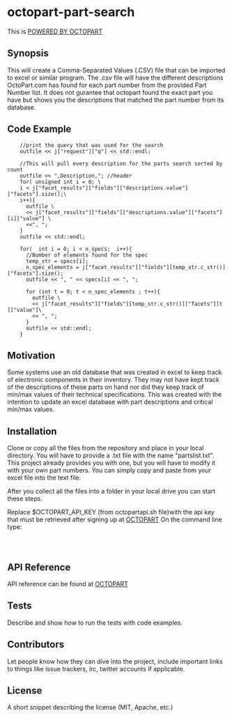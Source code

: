 # octopart-part-search
This is [POWERED BY OCTOPART](https://octopart.com/api/home)




## Synopsis

This will create a Comma-Separated Values (.CSV) file that can be imported to 
excel or similar program. The .csv file will have the different descriptions 
OctoPart.com has found for each part number from the provided Part Number list.
It does not gurantee that octopart found the exact part you have but shows 
you the descriptions that matched the part number from its database.


## Code Example
```
    //print the query that was used for the search
    outfile << j["request"]["q"] << std::endl;

    //This will pull every description for the parts search sorted by count
    outfile << ",Description,"; //header
    for( unsigned int i = 0; \
    i < j["facet_results"]["fields"]["descriptions.value"]["facets"].size();\
    i++){
      outfile \
      << j["facet_results"]["fields"]["descriptions.value"]["facets"][i]["value"] \
      <<", ";
    }
    outfile << std::endl;

    for(  int i = 0; i < n_specs;  i++){
      //Number of elements found for the spec
      temp_str = specs[i];
      n_spec_elements = j["facet_results"]["fields"][temp_str.c_str()]["facets"].size();
      outfile << ", " << specs[i] << ", ";

      for (int t = 0; t < n_spec_elements ; t++){
        outfile \
        << j["facet_results"]["fields"][temp_str.c_str()]["facets"][t ]["value"]\
        << ", ";
      }
      outfile << std::endl;
    }

```

## Motivation
Some systems use an old database that was created in excel to keep track of 
electronic components in their inventory. They may not have kept track of
the descriptions of these parts on hand nor did they keep track of min/max
values of their technical specifications. This was created with the intention
to update an excel database with part descriptions and critical min/max 
values.


## Installation

Clone or copy all the files from the repository and place in your local
directory. You will have to provide a .txt file with the name 
"partslist.txt". This project already provides you with one, but you 
will have to modify it with your own part numbers. You can simply copy
and paste from your excel file into the text file. 

After you collect all the files into a folder in your local drive you can start
these steps.

Replace $OCTOPART_API_KEY (from octopartapi.sh file)with the api key that must
be retrieved after signing up at [OCTOPART](https://octopart.com/api/home)
On the command line type:
```make clean
```
```make
```
```sh octopartapi.sh
```



## API Reference
API reference can be found at [OCTOPART](https://octopart.com/api/home) 

## Tests

Describe and show how to run the tests with code examples.

## Contributors

Let people know how they can dive into the project, include important links to things like issue trackers, irc, twitter accounts if applicable.

## License

A short snippet describing the license (MIT, Apache, etc.)

